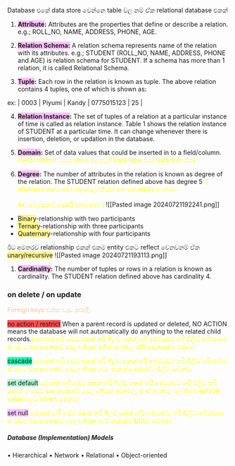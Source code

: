 Database එකේ data store වෙන්නෙ table වල නම් ඒක relational database එකක්

1. **<span style="background:#fdbfff">Attribute</span>:** Attributes are the properties that define or describe a relation. e.g.; ROLL_NO, NAME, ADDRESS, PHONE, AGE.
    
2. **<span style="background:#fdbfff">Relation Schema:</span>** A relation schema represents name of the relation with its attributes. e.g.; STUDENT (ROLL_NO, NAME, ADDRESS, PHONE and AGE) is relation schema for STUDENT. If a schema has more than 1 relation, it is called Relational Schema.
    
3. **<span style="background:#fdbfff">Tuple</span>:** Each row in the relation is known as tuple. The above relation contains 4 tuples, one of which is shown as:
    
 ex:
	| 0003 | Piyumi | Kandy | 0775015123 | 25 |

4. **<span style="background:#fdbfff">Relation Instance</span>:** The set of tuples of a relation at a particular instance of time is called as relation instance. Table 1 shows the relation instance of STUDENT at a particular time. It can change whenever there is insertion, deletion, or updation in the database.
    
5. **<span style="background:#fdbfff">Domain</span>:** Set of data values that could be inserted in to a field/column.<font color="#ffff00">(field/column  එකක store කලහැකි Data type එක/ data size එක)</font>
    
6. **<span style="background:#fdbfff">Degree</span>:** The number of attributes in the relation is known as degree of the relation. The STUDENT relation defined above has degree 5<font color="#ffff00">. ( relation එකකට සම්භන්දවෙලා තියන එක එක entity සංක්‍යාව.<br><br>
   ex: මේකෙනම් දෙකයි එතකොට )</font> 
![[Pasted image 20240721192241.png]]
- <span style="background:#fff88f">Binary</span>-relationship with two participants 
- <span style="background:#fff88f">Ternary</span>-relationship with three participants 
- <span style="background:#fff88f">Quaternary</span>-relationship with four participants

 ඊට අමතරව relationship එකක් එකම entity එකට reflect වෙනවනම් ඒක <span style="background:#fff88f">unary/recursive</span> 
![[Pasted image 20240721193113.png]]
 
1. **<span style="background:#fdbfff">Cardinality</span>:** The number of tuples or rows in a relation is known as cardinality. The STUDENT relation defined above has cardinality 4.

### on delete / on update

<font color="#fac08f">Foreign  keys එක්ක වැඩ කරද්දි,</font>

<span style="background:#ff4d4f">no action / restrict</span>   When a parent record is updated or deleted, NO ACTION means the database will not automatically do anything to the related child records.<font color="#ffff00">(මොකක් හරි ඩේට එකක් හරි ෆීල්ඩ් එකක් හරි අප්ට්ඩේට් හරි ඩිලීට් හරි කරාම ඒ ඩේට එක කනෙක්ට් වෙලා තියන අනිත් තැන්වල කිසි වෙනසක් වෙන්නෑ)</font>

<span style="background:#00ffab">cascade</span>  <font color="#ffff00">මොකක් හරි ඩේට එකක් හරි ෆීල්ඩ් එකක් හරි අප්ට්ඩේට් හරි ඩිලීට් හරි කරාම ඒ ඩේට එක කනෙක්ට් වෙලා තියන හැම තැනක්ම අප්ඩේට් ඩිලීට් වෙනවා</font>

<span style="background:#affad1">set default</span> <font color="#ffff00">මොකක් හරි ඩේට එකක් හරි ෆීල්ඩ් එකක් හරි අප්ට්ඩේට් හරි ඩිලීට් හරි කරාම ඒ ඩේට එක කනෙක්ට් වෙලා තියන තැන්වල, ඒ ඒ තැන්වල දාල තිබ්බ default value වලට revert වෙනවා</font>

<span style="background:#fdbfff">set null</span>  <font color="#ffff00">මොකක් හරි ඩේට එකක් හරි ෆීල්ඩ් එකක් හරි අප්ට්ඩේට් හරි ඩිලීට් හරි කරාම ඒ ඩේට එක කනෙක්ට් වෙලා තියන හැම තැනක්ම NULL වෙනවා</font>


##### Database (Implementation) Models 

• Hierarchical 
• Network 
• Relational 
• Object-oriented


